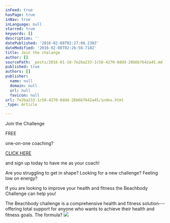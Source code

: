 ```yaml
---
inFeed: true
hasPage: true
inNav: true
inLanguage: null
starred: true
keywords: []
description: ''
datePublished: '2016-02-08T02:27:08.238Z'
dateModified: '2016-02-08T02:26:58.718Z'
title: Join the chalange
author: []
sourcePath: _posts/2016-01-18-7e2ba233-1c50-4270-8ddd-28b6b7642a45.md
published: true
authors: []
publisher:
  name: null
  domain: null
  url: null
  favicon: null
url: 7e2ba233-1c50-4270-8ddd-28b6b7642a45/index.html
_type: Article

---
```

Join the Challenge 

FREE

one-on-one coaching?

[CLICK HERE][0]

and sign up today to have me as your coach!

Are you struggling to get in shape? Looking for a new challenge? Feeling low on energy?

If you are looking to improve your health and fitness the Beachbody Challenge can help you!

The Beachbody challenge is a comprehensive health and fitness solution---offering total support for anyone who wants to achieve their health and fitness goals. The formula?
![](https://s3-us-west-2.amazonaws.com/the-grid-img/p/ece4396ddeb6db1fc4e0c1e6685e3c120b6a8b45.jpg)

[0]: https://docs.google.com/forms/d/1mS-zzgtcK-kYE0Oeky_CFmrHLKxONAvoiPh2Uk-g4tY/viewform